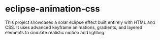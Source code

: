# eclipse-animation-css
This project showcases a solar eclipse effect built entirely with HTML and CSS. It uses advanced keyframe animations, gradients, and layered elements to simulate realistic motion and lighting
